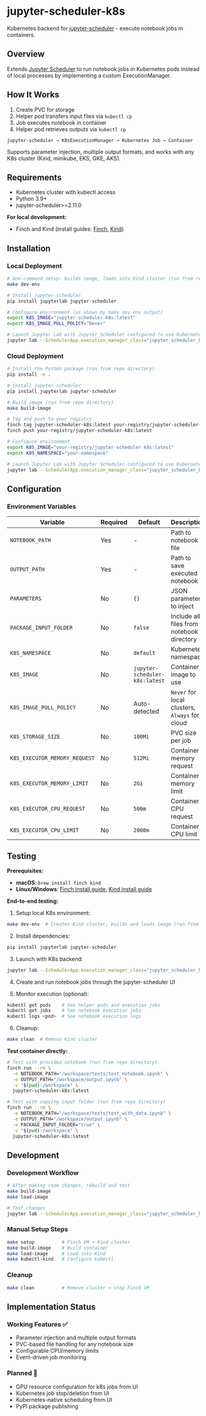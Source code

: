 # jupyter-scheduler-k8s

Kubernetes backend for [jupyter-scheduler](https://github.com/jupyter-server/jupyter-scheduler) - execute notebook jobs in containers.

## Overview

Extends [Jupyter Scheduler](https://github.com/jupyter-server/jupyter-scheduler) to run notebook jobs in Kubernetes pods instead of local processes by implementing a custom ExecutionManager.

## How It Works

1. Create PVC for storage
2. Helper pod transfers input files via `kubectl cp`
3. Job executes notebook in container
4. Helper pod retrieves outputs via `kubectl cp`

```
jupyter-scheduler → K8sExecutionManager → Kubernetes Job → Container
```

Supports parameter injection, multiple output formats, and works with any K8s cluster (Kind, minikube, EKS, GKE, AKS).

## Requirements

- Kubernetes cluster with kubectl access
- Python 3.9+
- jupyter-scheduler>=2.11.0

**For local development:**
- Finch and Kind (install guides: [Finch](https://github.com/runfinch/finch#installation), [Kind](https://kind.sigs.k8s.io/docs/user/quick-start/#installation))

## Installation

### Local Deployment

```bash
# One-command setup: builds image, loads into Kind cluster (run from repo directory)
make dev-env

# Install jupyter-scheduler
pip install jupyterlab jupyter-scheduler

# Configure environment (as shown by make dev-env output)
export K8S_IMAGE="jupyter-scheduler-k8s:latest"
export K8S_IMAGE_PULL_POLICY="Never"

# Launch Jupyter Lab with Jupyter Scheduler configured to use Kubernetes backend
jupyter lab --SchedulerApp.execution_manager_class="jupyter_scheduler_k8s.executors.K8sExecutionManager"
```

### Cloud Deployment

```bash
# Install the Python package (run from repo directory)
pip install -e .

# Install jupyter-scheduler
pip install jupyterlab jupyter-scheduler

# Build image (run from repo directory)
make build-image

# Tag and push to your registry
finch tag jupyter-scheduler-k8s:latest your-registry/jupyter-scheduler-k8s:latest
finch push your-registry/jupyter-scheduler-k8s:latest

# Configure environment
export K8S_IMAGE="your-registry/jupyter-scheduler-k8s:latest"
export K8S_NAMESPACE="your-namespace"

# Launch Jupyter Lab with Jupyter Scheduler configured to use Kubernetes backend
jupyter lab --SchedulerApp.execution_manager_class="jupyter_scheduler_k8s.executors.K8sExecutionManager"
```

## Configuration

### Environment Variables

| Variable | Required | Default | Description |
|----------|----------|---------|-------------|
| `NOTEBOOK_PATH` | Yes | - | Path to notebook file |
| `OUTPUT_PATH` | Yes | - | Path to save executed notebook |
| `PARAMETERS` | No | `{}` | JSON parameters to inject |
| `PACKAGE_INPUT_FOLDER` | No | `false` | Include all files from notebook directory |
| `K8S_NAMESPACE` | No | `default` | Kubernetes namespace |
| `K8S_IMAGE` | No | `jupyter-scheduler-k8s:latest` | Container image to use |
| `K8S_IMAGE_PULL_POLICY` | No | Auto-detected | `Never` for local clusters, `Always` for cloud |
| `K8S_STORAGE_SIZE` | No | `100Mi` | PVC size per job |
| `K8S_EXECUTOR_MEMORY_REQUEST` | No | `512Mi` | Container memory request |
| `K8S_EXECUTOR_MEMORY_LIMIT` | No | `2Gi` | Container memory limit |
| `K8S_EXECUTOR_CPU_REQUEST` | No | `500m` | Container CPU request |
| `K8S_EXECUTOR_CPU_LIMIT` | No | `2000m` | Container CPU limit |

## Testing

**Prerequisites:**
- **macOS**: `brew install finch kind`
- **Linux/Windows**: [Finch install guide](https://github.com/runfinch/finch#installation), [Kind install guide](https://kind.sigs.k8s.io/docs/user/quick-start/#installation)

**End-to-end testing:**

1. Setup local K8s environment:
```bash
make dev-env  # Creates Kind cluster, builds and loads image (run from repo directory)
```

2. Install dependencies:
```bash
pip install jupyterlab jupyter-scheduler
```

3. Launch with K8s backend:
```bash
jupyter lab --SchedulerApp.execution_manager_class="jupyter_scheduler_k8s.executors.K8sExecutionManager"
```

4. Create and run notebook jobs through the jupyter-scheduler UI

5. Monitor execution (optional):
```bash
kubectl get pods    # See helper pods and execution jobs
kubectl get jobs    # See notebook execution jobs
kubectl logs <pod>  # See notebook execution logs
```

6. Cleanup:
```bash
make clean  # Remove Kind cluster
```

**Test container directly:**

```bash
# Test with provided notebook (run from repo directory)
finch run --rm \
  -e NOTEBOOK_PATH="/workspace/tests/test_notebook.ipynb" \
  -e OUTPUT_PATH="/workspace/output.ipynb" \
  -v "$(pwd):/workspace" \
  jupyter-scheduler-k8s:latest

# Test with copying input folder (run from repo directory)
finch run --rm \
  -e NOTEBOOK_PATH="/workspace/tests/test_with_data.ipynb" \
  -e OUTPUT_PATH="/workspace/output.ipynb" \
  -e PACKAGE_INPUT_FOLDER="true" \
  -v "$(pwd):/workspace" \
  jupyter-scheduler-k8s:latest
```

## Development

### Development Workflow

```bash
# After making code changes, rebuild and test
make build-image
make load-image

# Test changes
jupyter lab --SchedulerApp.execution_manager_class="jupyter_scheduler_k8s.executors.K8sExecutionManager"
```

### Manual Setup Steps

```bash
make setup          # Finch VM + Kind cluster  
make build-image    # Build container
make load-image     # Load into Kind
make kubectl-kind   # Configure kubectl
```

### Cleanup

```bash
make clean          # Remove cluster + stop Finch VM
```

## Implementation Status

### Working Features ✅
- Parameter injection and multiple output formats
- PVC-based file handling for any notebook size
- Configurable CPU/memory limits
- Event-driven job monitoring

### Planned 🚧
- GPU resource configuration for k8s jobs from UI
- Kubernetes job stop/deletion from UI
- Kubernetes-native scheduling from UI
- PyPI package publishing
